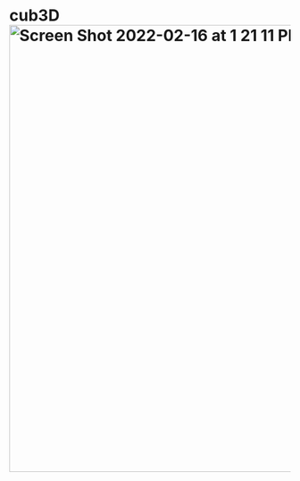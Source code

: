 # cub3D<img width="800" alt="Screen Shot 2022-02-16 at 1 21 11 PM" src="https://user-images.githubusercontent.com/79366498/154246584-adf4bf05-a307-4398-b779-6e0292ba6e6a.png">
